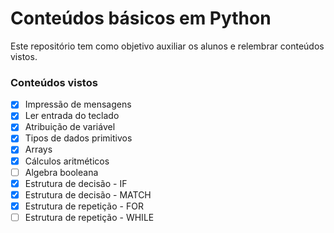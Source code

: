 # Conteúdos básicos em Python

Este repositório tem como objetivo auxiliar os alunos e relembrar conteúdos vistos.

### Conteúdos vistos

- [X] Impressão de mensagens
- [X] Ler entrada do teclado
- [X] Atribuição de variável
- [X] Tipos de dados primitivos
- [X] Arrays
- [X] Cálculos aritméticos
- [ ] Algebra booleana
- [X] Estrutura de decisão - IF
- [X] Estrutura de decisão - MATCH
- [X] Estrutura de repetição - FOR
- [ ] Estrutura de repetição - WHILE